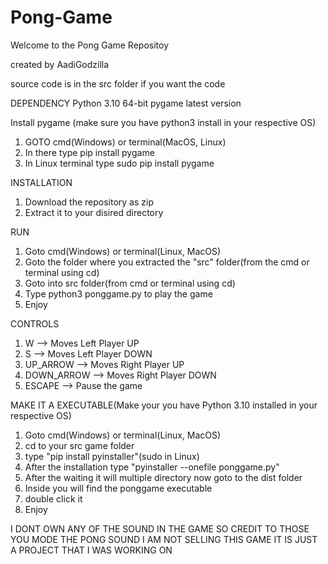 # Pong-Game

Welcome to the Pong Game Repositoy

created by AadiGodzilla

source code is in the src folder if you want the code

DEPENDENCY
Python 3.10 64-bit
pygame latest version

Install pygame (make sure you have python3 install in your respective OS)
1. GOTO cmd(Windows) or terminal(MacOS, Linux)
2. In there type pip install pygame
3. In Linux terminal type sudo pip install pygame

INSTALLATION
1. Download the repository as zip
2. Extract it to your disired directory

RUN
1. Goto cmd(Windows) or terminal(Linux, MacOS)
2. Goto the folder where you extracted the "src" folder(from the cmd or terminal using cd)
3. Goto into src folder(from cmd or terminal using cd)
4. Type python3 ponggame.py to play the game
5. Enjoy

CONTROLS
1. W --> Moves Left Player UP
2. S --> Moves Left Player DOWN
3. UP_ARROW --> Moves Right Player UP
4. DOWN_ARROW --> Moves Right Player DOWN
5.  ESCAPE --> Pause the game

MAKE IT A EXECUTABLE(Make your you have Python 3.10 installed in your respective OS)
1. Goto cmd(Windows) or terminal(Linux, MacOS)
2. cd to your src game folder
3. type "pip install pyinstaller"(sudo in Linux)
4. After the installation type "pyinstaller --onefile ponggame.py"
5. After the waiting it will multiple directory now goto to the dist folder 
6. Inside you will find the ponggame executable
7. double click it 
8. Enjoy

I DONT OWN ANY OF THE SOUND IN THE GAME SO CREDIT TO THOSE YOU MODE THE PONG SOUND
I AM NOT SELLING THIS GAME IT IS JUST A PROJECT THAT I WAS WORKING ON



